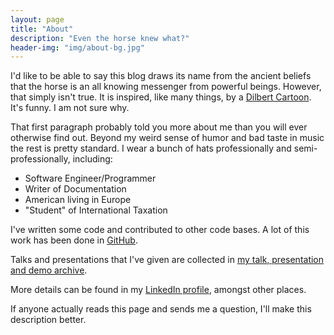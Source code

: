 ```yaml
---
layout: page
title: "About"
description: "Even the horse knew what?"
header-img: "img/about-bg.jpg"
---
```


I'd like to be able to say this blog draws its name from the
ancient beliefs that the horse is an all knowing messenger from
powerful beings. However, that simply isn't true. It is inspired,
like many things, by a [Dilbert
Cartoon](http://dilbert.com/strip/2015-06-10/).  It's funny. I am
not sure why.

That first paragraph probably told you more about me than you
will ever otherwise find out. Beyond my weird sense of humor and
bad taste in music the rest is pretty standard. I wear a bunch of
hats professionally and semi-professionally, including:

* Software Engineer/Programmer
* Writer of Documentation
* American living in Europe
* "Student" of International Taxation

I've written some code and contributed to other code bases.  A lot
of this work has been done in [GitHub](https://github.com/bexelbie).

Talks and presentations that I've given are collected in [my talk,
presentation and demo
archive](https://github.com/bexelbie/bexelbie-talks-demos).

More details can be found in my [LinkedIn
profile](https://www.linkedin.com/in/bcexelbi), amongst other places.

If anyone actually reads this page and sends me a question, I'll
make this description better.

